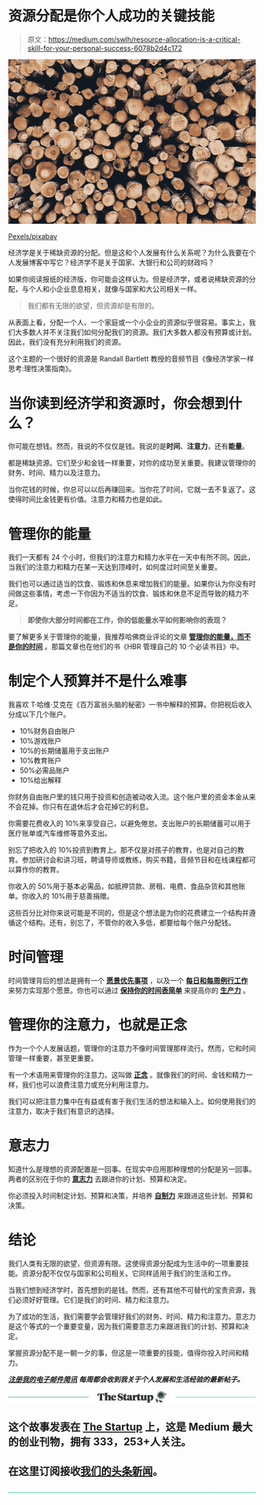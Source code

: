 # 资源分配是你个人成功的关键技能

> 原文：<https://medium.com/swlh/resource-allocation-is-a-critical-skill-for-your-personal-success-6078b2d4c172>

![](img/0076480fe3abee9baa4c39163e1934fc.png)

[Pexels/pixabay](https://pixabay.com/en/batch-close-up-dry-firewood-1868104/)

经济学是关于稀缺资源的分配。但是这和个人发展有什么关系呢？为什么我要在个人发展博客中写它？经济学不是关于国家、大银行和公司的财政吗？

如果你阅读报纸的经济版，你可能会这样认为。但是经济学，或者说稀缺资源的分配，与个人和小企业息息相关，就像与国家和大公司相关一样。

> 我们都有无限的欲望，但资源却是有限的。

从表面上看，分配一个人、一个家庭或一个小企业的资源似乎很容易。事实上，我们大多数人并不关注我们如何分配我们的资源。我们大多数人都没有预算或计划。因此，我们没有充分利用我们的资源。

这个主题的一个很好的资源是 Randall Bartlett 教授的音频节目《像经济学家一样思考:理性决策指南》。

# 当你读到经济学和资源时，你会想到什么？

你可能在想钱。然而，我说的不仅仅是钱。我说的是**时间**、**注意力**，还有**能量**。

都是稀缺资源。它们至少和金钱一样重要，对你的成功至关重要。我建议管理你的财务、时间、精力以及注意力。

当你花钱的时候，你总可以以后再赚回来。当你花了时间，它就一去不复返了。这使得时间比金钱更有价值。注意力和精力也是如此。

# 管理你的能量

我们一天都有 24 个小时，但我们的注意力和精力水平在一天中有所不同。因此，当我们的注意力和精力在某一天达到顶峰时，如何度过时间至关重要。

我们也可以通过适当的饮食、锻炼和休息来增加我们的能量。如果你认为你没有时间做这些事情，考虑一下你因为不适当的饮食、锻炼和休息不足而导致的精力不足。

> **即使你大部分时间都在工作，你的低能量水平如何影响你的表现？**

要了解更多关于管理你的能量，我推荐哈佛商业评论的文章 [**管理你的能量，而不是你的时间**](https://hbr.org/2007/10/manage-your-energy-not-your-time) 。那篇文章也在他们的书《HBR 管理自己的 10 个必读书目》中。

# 制定个人预算并不是什么难事

我喜欢 T·哈维·艾克在《百万富翁头脑的秘密》一书中解释的预算。你把税后收入分成以下几个账户。

*   10%财务自由账户
*   10%游戏账户
*   10%的长期储蓄用于支出账户
*   10%教育账户
*   50%必需品账户
*   10%给出解释

你财务自由账户里的钱只用于投资和创造被动收入流。这个账户里的资金本金从来不会花掉。你只有在退休后才会花掉它的利息。

你需要花费收入的 10%来享受自己，以避免倦怠。支出账户的长期储蓄可以用于医疗账单或汽车维修等意外支出。

别忘了把收入的 10%投资到教育上。那不仅是对孩子的教育，也是对自己的教育。参加研讨会和讲习班，聘请导师或教练，购买书籍，音频节目和在线课程都可以算作你的教育。

你收入的 50%用于基本必需品，如抵押贷款、房租、电费、食品杂货和其他账单。你收入的 10%用于慈善捐赠。

这些百分比对你来说可能是不同的，但是这个想法是为你的花费建立一个结构并遵循这个结构。还有，别忘了，不管你的收入多低，都要给每个账户分配钱。

# 时间管理

时间管理背后的想法是拥有一个 [**愿景**](https://ideavisionaction.com/personal-development/a-four-step-exercise-to-come-up-with-a-congruent-viable-compelling-vision/)[**优先事项**](https://ideavisionaction.com/productivity/the-simple-formula-of-time-management/) ，以及一个 [**每日和每周例行工作**](https://ideavisionaction.com/productivity/what-gets-scheduled-gets-done/) 来努力实现那个愿景。你也可以通过 [**保持你的时间表简单**](https://ideavisionaction.com/personal-development/simplicity-is-the-precursor-to-productivity/) 来提高你的 [**生产力**](https://ideavisionaction.com/tag/productivity/) 。

# 管理你的注意力，也就是正念

作为一个个人发展话题，管理你的注意力不像时间管理那样流行。然而，它和时间管理一样重要，甚至更重要。

有一个术语用来管理你的注意力。这叫做 [**正念**](https://ideavisionaction.com/tag/mindfulness/) 。就像我们的时间、金钱和精力一样，我们也可以浪费注意力或充分利用注意力。

我们可以把注意力集中在有益或有害于我们生活的想法和输入上。如何使用我们的注意力，取决于我们有意识的选择。

# 意志力

知道什么是理想的资源配置是一回事。在现实中应用那种理想的分配是另一回事。两者的区别在于你的 [**意志力**](https://ideavisionaction.com/productivity/the-overlooked-variable-of-time-management/) 去跟进你的计划、预算和决定。

你必须投入时间制定计划、预算和决策，并培养 [**自制力**](https://ideavisionaction.com/personal-development/two-critical-success-skills-that-you-must-develop/) 来跟进这些计划、预算和决策。

# 结论

我们人类有无限的欲望，但资源有限。这使得资源分配成为生活中的一项重要技能。资源分配不仅仅与国家和公司相关。它同样适用于我们的生活和工作。

当我们想到经济学时，首先想到的是钱。然而，还有其他不可替代的宝贵资源，我们必须好好管理。它们是我们的时间、精力和注意力。

为了成功的生活，我们需要学会管理好我们的财务、时间、精力和注意力。意志力是这个等式的一个重要变量，因为我们需要意志力来跟进我们的计划、预算和决定。

掌握资源分配不是一朝一夕的事，但这是一项重要的技能，值得你投入时间和精力。

[***注册我的电子邮件简讯***](https://ideavisionaction.com/email-newsletter/) ***每周都会收到我关于个人发展和生活经验的最新帖子。***

[![](img/308a8d84fb9b2fab43d66c117fcc4bb4.png)](https://medium.com/swlh)

## 这个故事发表在 [The Startup](https://medium.com/swlh) 上，这是 Medium 最大的创业刊物，拥有 333，253+人关注。

## 在这里订阅接收[我们的头条新闻](http://growthsupply.com/the-startup-newsletter/)。

[![](img/b0164736ea17a63403e660de5dedf91a.png)](https://medium.com/swlh)